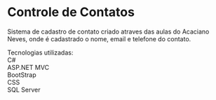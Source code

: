 <h1>Controle de Contatos</h1>

Sistema de cadastro de contato criado atraves das aulas do Acaciano Neves, onde é cadastrado o nome, email e telefone do contato.
 
Tecnologias utilizadas: <br>
C# <br>
ASP.NET MVC <br>
BootStrap <br>
CSS <br>
SQL Server <br>
